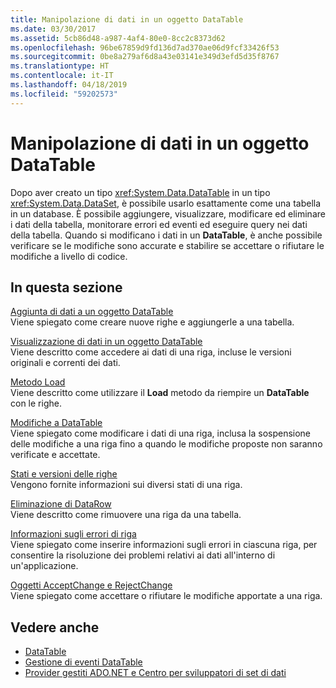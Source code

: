 ```yaml
---
title: Manipolazione di dati in un oggetto DataTable
ms.date: 03/30/2017
ms.assetid: 5cb86d48-a987-4af4-80e0-8cc2c8373d62
ms.openlocfilehash: 96be67859d9fd136d7ad370ae06d9fcf33426f53
ms.sourcegitcommit: 0be8a279af6d8a43e03141e349d3efd5d35f8767
ms.translationtype: HT
ms.contentlocale: it-IT
ms.lasthandoff: 04/18/2019
ms.locfileid: "59202573"
---
```

# <a name="manipulating-data-in-a-datatable"></a>Manipolazione di dati in un oggetto DataTable
Dopo aver creato un tipo <xref:System.Data.DataTable> in un tipo <xref:System.Data.DataSet>, è possibile usarlo esattamente come una tabella in un database. È possibile aggiungere, visualizzare, modificare ed eliminare i dati della tabella, monitorare errori ed eventi ed eseguire query nei dati della tabella. Quando si modificano i dati in un **DataTable**, è anche possibile verificare se le modifiche sono accurate e stabilire se accettare o rifiutare le modifiche a livello di codice.  
  
## <a name="in-this-section"></a>In questa sezione  
 [Aggiunta di dati a un oggetto DataTable](../../../../../docs/framework/data/adonet/dataset-datatable-dataview/adding-data-to-a-datatable.md)  
 Viene spiegato come creare nuove righe e aggiungerle a una tabella.  
  
 [Visualizzazione di dati in un oggetto DataTable](../../../../../docs/framework/data/adonet/dataset-datatable-dataview/viewing-data-in-a-datatable.md)  
 Viene descritto come accedere ai dati di una riga, incluse le versioni originali e correnti dei dati.  
  
 [Metodo Load](../../../../../docs/framework/data/adonet/dataset-datatable-dataview/the-load-method.md)  
 Viene descritto come utilizzare il **Load** metodo da riempire un **DataTable** con le righe.  
  
 [Modifiche a DataTable](../../../../../docs/framework/data/adonet/dataset-datatable-dataview/datatable-edits.md)  
 Viene spiegato come modificare i dati di una riga, inclusa la sospensione delle modifiche a una riga fino a quando le modifiche proposte non saranno verificate e accettate.  
  
 [Stati e versioni delle righe](../../../../../docs/framework/data/adonet/dataset-datatable-dataview/row-states-and-row-versions.md)  
 Vengono fornite informazioni sui diversi stati di una riga.  
  
 [Eliminazione di DataRow](../../../../../docs/framework/data/adonet/dataset-datatable-dataview/datarow-deletion.md)  
 Viene descritto come rimuovere una riga da una tabella.  
  
 [Informazioni sugli errori di riga](../../../../../docs/framework/data/adonet/dataset-datatable-dataview/row-error-information.md)  
 Viene spiegato come inserire informazioni sugli errori in ciascuna riga, per consentire la risoluzione dei problemi relativi ai dati all'interno di un'applicazione.  
  
 [Oggetti AcceptChange e RejectChange](../../../../../docs/framework/data/adonet/dataset-datatable-dataview/acceptchanges-and-rejectchanges.md)  
 Viene spiegato come accettare o rifiutare le modifiche apportate a una riga.  
  
## <a name="see-also"></a>Vedere anche

- [DataTable](../../../../../docs/framework/data/adonet/dataset-datatable-dataview/datatables.md)
- [Gestione di eventi DataTable](../../../../../docs/framework/data/adonet/dataset-datatable-dataview/handling-datatable-events.md)
- [Provider gestiti ADO.NET e Centro per sviluppatori di set di dati](https://go.microsoft.com/fwlink/?LinkId=217917)
